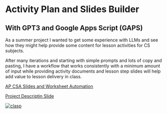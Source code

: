# Activity Plan and Slides Builder

## With GPT3 and Google Apps Script (GAPS)

As a summer project I wanted to get some experience with LLMs and see how they might help provide some content for lesson activities for CS subjects.

After many iterations and starting with simple prompts and lots of copy and pasting, I have a workflow that works consistently with a minimum amount of input while providing activity documents and lesson step slides will help add value to lesson delivery in class.

[AP CSA Slides and Worksheet Automation](https://docs.google.com/presentation/d/e/2PACX-1vRYrz5f0cYkBOBVnPZv9dzlP8P0LfqJjdjEPF8dAR-C245YmOKjqVwJMFI2fB3KLfZBaleBi6NWhnrc/pub?start=true&loop=true&delayms=3000)

[Project Descriptin Slide](https://docs.google.com/spreadsheets/d/1sajQ_lnGGOGlY9mBU11gvDbGgm56oClHZr45mptgNf4/edit#gid=1206459728)

[![clasp](https://img.shields.io/badge/built%20with-clasp-4285f4.svg)](https://github.com/google/clasp)
